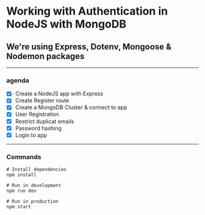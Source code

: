 # Working with Authentication in NodeJS with MongoDB

## We're using Express, Dotenv, Mongoose & Nodemon packages

---

### agenda

- [x] Create a NodeJS app with Express
- [x] Create Register route
- [x] Create a MongoDB Cluster & connect to app
- [x] User Registration
- [x] Restrict duplicat emails
- [x] Password hashing
- [x] Login to app

---

### Commands

```
# Install dependencies
npm install

# Run in development
npm run dev

# Run in production
npm start
```
